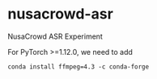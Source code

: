 # nusacrowd-asr
NusaCrowd ASR Experiment

For PyTorch >=1.12.0, we need to add
```
conda install ffmpeg=4.3 -c conda-forge
```